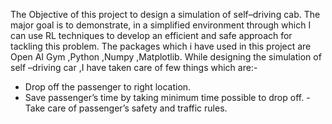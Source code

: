 The Objective of this project to design a simulation of self–driving cab.
The major goal is to demonstrate, in a simplified environment through which I can use RL techniques to develop an efficient and safe approach for tackling this problem.
The packages which i have used in this project are Open AI Gym ,Python ,Numpy ,Matplotlib.
While designing the simulation of self –driving car ,I have taken care of few things which are:-
 - Drop off the passenger to right location.
 - Save passenger’s time by taking minimum time possible to drop off.
 -Take care of passenger’s safety and traffic rules.
